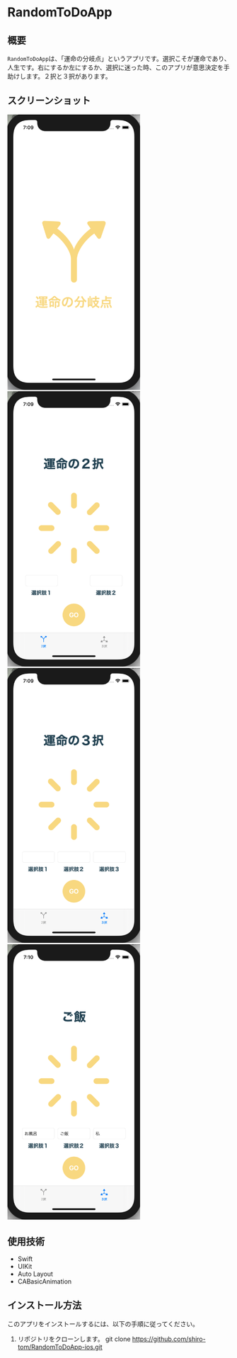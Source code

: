 # RandomToDoApp

## 概要
`RandomToDoApp`は、「運命の分岐点」というアプリです。選択こそが運命であり、人生です。右にするか左にするか、選択に迷った時、このアプリが意思決定を手助けします。２択と３択があります。

## スクリーンショット
<img src="Screenshots/LanchScreen.png" alt="初期画面" width="300">
<img src="Screenshots/two.png" alt="2択" width="300">
<img src="Screenshots/three.png" alt="3択" width="300">
<img src="Screenshots/screen.png" alt="選択画面" width="300">




## 使用技術
- Swift
- UIKit
- Auto Layout
- CABasicAnimation

## インストール方法
このアプリをインストールするには、以下の手順に従ってください。

1. リポジトリをクローンします。
   git clone https://github.com/shiro-tom/RandomToDoApp-ios.git
